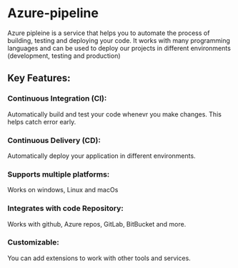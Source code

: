 # Azure-pipeline
Azure pipleine is a service that helps you to automate the process of building, testing and deploying your code. It works with many programming languages and can be used to deploy our projects in different environments (development, testing and production)

## Key Features:

### Continuous Integration (CI): 
Automatically build and test your code whenevr you make changes. This helps catch error early.

### Continuous Delivery (CD):
Automatically deploy your application in different environments.

### Supports multiple platforms:
Works on windows, Linux and macOs

### Integrates with code Repository:
Works with github, Azure repos, GitLab, BitBucket and more.

### Customizable:
You can add extensions to work with other tools and services.

